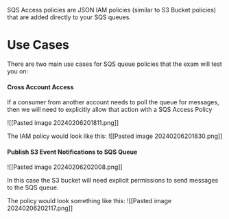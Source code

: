 SQS Access policies are JSON IAM policies (similar to S3 Bucket policies) that are added directly to your SQS queues.


# Use Cases

There are two main use cases for SQS queue policies that the exam will test you on:

#### Cross Account Access

If a consumer from another account needs to poll the queue for messages, then we will need to explicitly allow that action with a SQS Access Policy

![[Pasted image 20240206201811.png]]

The IAM policy would look like this:
![[Pasted image 20240206201830.png]]

#### Publish S3 Event Notifications to SQS Queue

![[Pasted image 20240206202008.png]]

In this case the S3 bucket will need explicit permissions to send messages to the SQS queue.

The policy would look something like this:
![[Pasted image 20240206202117.png]]